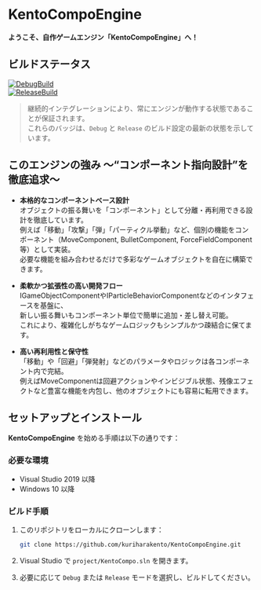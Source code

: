 # KentoCompoEngine

**ようこそ、自作ゲームエンジン「KentoCompoEngine」へ！**

## ビルドステータス
[![DebugBuild](https://github.com/kuriharakento/KentoCompoEngine/actions/workflows/DebugBuild.yml/badge.svg)](https://github.com/kuriharakento/KentoCompoEngine/actions/workflows/DebugBuild.yml)  
[![ReleaseBuild](https://github.com/kuriharakento/KentoCompoEngine/actions/workflows/ReleaseBuild.yml/badge.svg)](https://github.com/kuriharakento/KentoCompoEngine/actions/workflows/ReleaseBuild.yml)

> 継続的インテグレーションにより、常にエンジンが動作する状態であることが保証されます。  
> これらのバッジは、`Debug` と `Release` のビルド設定の最新の状態を示しています。

## このエンジンの強み 〜“コンポーネント指向設計”を徹底追求〜

- **本格的なコンポーネントベース設計**  
  オブジェクトの振る舞いを「コンポーネント」として分離・再利用できる設計を徹底しています。  
  例えば「移動」「攻撃」「弾」「パーティクル挙動」など、個別の機能をコンポーネント（MoveComponent, BulletComponent, ForceFieldComponent等）として実装。  
  必要な機能を組み合わせるだけで多彩なゲームオブジェクトを自在に構築できます。

- **柔軟かつ拡張性の高い開発フロー**  
  IGameObjectComponentやIParticleBehaviorComponentなどのインタフェースを基盤に、  
  新しい振る舞いもコンポーネント単位で簡単に追加・差し替え可能。  
  これにより、複雑化しがちなゲームロジックもシンプルかつ疎結合に保てます。

- **高い再利用性と保守性**  
  「移動」や「回避」「弾発射」などのパラメータやロジックは各コンポーネント内で完結。  
  例えばMoveComponentは回避アクションやインビジブル状態、残像エフェクトなど豊富な機能を内包し、他のオブジェクトにも容易に転用できます。

## セットアップとインストール

**KentoCompoEngine** を始める手順は以下の通りです：

### 必要な環境
- Visual Studio 2019 以降
- Windows 10 以降

### ビルド手順

1. このリポジトリをローカルにクローンします：
   ```bash
   git clone https://github.com/kuriharakento/KentoCompoEngine.git
   ```

2. Visual Studio で `project/KentoCompo.sln` を開きます。

3. 必要に応じて `Debug` または `Release` モードを選択し、ビルドしてください。

